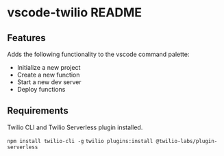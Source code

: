# vscode-twilio README

## Features

Adds the following functionality to the vscode command palette:

* Initialize a new project
* Create a new function
* Start a new dev server
* Deploy functions

## Requirements

Twilio CLI and Twilio Serverless plugin installed.

`npm install twilio-cli -g`
`twilio plugins:install @twilio-labs/plugin-serverless`
